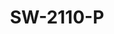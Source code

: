 ---
title: "SW-2110-P"
description: "6-Port 10/100Mbps Unmanaged PoE Switch with VLAN and Extend Modes"
image: "/images/categories/products/accessories/BAT-LA5800/BAT-LA58002.png"
images:
  - url: "/images/categories/products/accessories/BAT-LA5800/BAT-LA58002.png"
    caption: "Front view"
features:
  - Multiple working modes to address your business needs:- Default(Normal mode), VLAN(Secure mode), EXTEND(Surveillance mode)
  - Support port traffic control
  - Support for secure mode, all downlink ports can communicate only with uplink ports
  - Up to 250m transmission distance on surveillance mode
  - Support buffer optimization
  - All metal housing, safe and reliable
  -  Mean Time Between Failure (MTBF):- >50000 hours
specifications: 
  Ports: 10×100Mbps network ports (RJ45), including 8 PoE ports
  Standards: IEEE802.3, IEEE802.3u, IEEE802.3az, IEEE802.3x, IEEE802.3af, IEEE802.3at
  Switching capacity: 2Gbps
  Forwarding performance: 1.49Mpps
  Packet Buffer: 2Mbit
  MAC: 8K
  Dimensions: 220mm x 150mm x 44mm (8.7"×5.9"×1.7")
  Weight: <1.22kg
  Power supply: AC:- 100-240V, 50/60Hz
  PoE: 802.3at/af
  Max. PoE Power: Max capacity:- 120W; Max capacity for single port:- 30W
  Cooling Fans: "0"
  Operating temperature: 0°C-40°C (32°F-104°F)
  Operating humidity: 10%～90% (noncondensing)
  Storage humidity: 5%～90% (noncondensing)
  Steady on: AC input is normal
  Off: No PoE power supply
  Steady: Linked at 10/100Mbps
  Flashing: Transmitting data
  Default (Normal mode): All ports can communicate with each other.
  EXTEND (Surveillance mode): Transmission distance up to 250 meters.
---